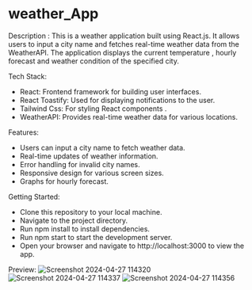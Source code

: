 # weather_App

Description : This is a  weather application built using React.js. It allows users to input a city name and fetches real-time weather data from the WeatherAPI. The application displays the current temperature , hourly forecast and weather condition of the specified city.

Tech Stack:
-  React: Frontend framework for building user interfaces.
-  React Toastify: Used for displaying notifications to the user.
-  Tailwind Css: For styling React components .
-  WeatherAPI: Provides real-time weather data for various locations.

Features:
- Users can input a city name to fetch weather data.
- Real-time updates of weather information.
- Error handling for invalid city names.
- Responsive design for various screen sizes.
- Graphs for hourly forecast.

Getting Started:
- Clone this repository to your local machine.
- Navigate to the project directory.
- Run npm install to install dependencies.
- Run npm start to start the development server.
- Open your browser and navigate to http://localhost:3000 to view the app.

Preview:
![Screenshot 2024-04-27 114320](https://github.com/ShudhanshuShekhar123/weather_App/assets/115460439/2c2faff7-acba-4cea-a321-3ddcf03349c6)
![Screenshot 2024-04-27 114337](https://github.com/ShudhanshuShekhar123/weather_App/assets/115460439/91ddc934-7904-47ed-9fb6-f2cc4b5f4617)
![Screenshot 2024-04-27 114356](https://github.com/ShudhanshuShekhar123/weather_App/assets/115460439/33453e4e-8c8a-4623-ae43-45e4b5c349dd)


